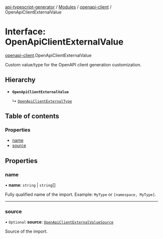 [api-typescript-generator](../../README.md) / [Modules](../modules.md) / [openapi-client](../modules/openapi_client.md) / OpenApiClientExternalValue

# Interface: OpenApiClientExternalValue

[openapi-client](../modules/openapi_client.md).OpenApiClientExternalValue

Custom value/type for the OpenAPI client generation customization.

## Hierarchy

- **`OpenApiClientExternalValue`**

  ↳ [`OpenApiClientExternalType`](openapi_client.OpenApiClientExternalType.md)

## Table of contents

### Properties

- [name](openapi_client.OpenApiClientExternalValue.md#name)
- [source](openapi_client.OpenApiClientExternalValue.md#source)

## Properties

### name

• **name**: `string` \| `string`[]

Fully qualified name of the import. Example: `MyType` or `[namespace, MyType]`.

___

### source

• `Optional` **source**: [`OpenApiClientExternalValueSource`](openapi_client.OpenApiClientExternalValueSource.md)

Source of the import.
